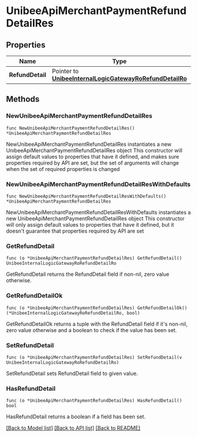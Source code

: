 # UnibeeApiMerchantPaymentRefundDetailRes

## Properties

Name | Type | Description | Notes
------------ | ------------- | ------------- | -------------
**RefundDetail** | Pointer to [**UnibeeInternalLogicGatewayRoRefundDetailRo**](UnibeeInternalLogicGatewayRoRefundDetailRo.md) |  | [optional] 

## Methods

### NewUnibeeApiMerchantPaymentRefundDetailRes

`func NewUnibeeApiMerchantPaymentRefundDetailRes() *UnibeeApiMerchantPaymentRefundDetailRes`

NewUnibeeApiMerchantPaymentRefundDetailRes instantiates a new UnibeeApiMerchantPaymentRefundDetailRes object
This constructor will assign default values to properties that have it defined,
and makes sure properties required by API are set, but the set of arguments
will change when the set of required properties is changed

### NewUnibeeApiMerchantPaymentRefundDetailResWithDefaults

`func NewUnibeeApiMerchantPaymentRefundDetailResWithDefaults() *UnibeeApiMerchantPaymentRefundDetailRes`

NewUnibeeApiMerchantPaymentRefundDetailResWithDefaults instantiates a new UnibeeApiMerchantPaymentRefundDetailRes object
This constructor will only assign default values to properties that have it defined,
but it doesn't guarantee that properties required by API are set

### GetRefundDetail

`func (o *UnibeeApiMerchantPaymentRefundDetailRes) GetRefundDetail() UnibeeInternalLogicGatewayRoRefundDetailRo`

GetRefundDetail returns the RefundDetail field if non-nil, zero value otherwise.

### GetRefundDetailOk

`func (o *UnibeeApiMerchantPaymentRefundDetailRes) GetRefundDetailOk() (*UnibeeInternalLogicGatewayRoRefundDetailRo, bool)`

GetRefundDetailOk returns a tuple with the RefundDetail field if it's non-nil, zero value otherwise
and a boolean to check if the value has been set.

### SetRefundDetail

`func (o *UnibeeApiMerchantPaymentRefundDetailRes) SetRefundDetail(v UnibeeInternalLogicGatewayRoRefundDetailRo)`

SetRefundDetail sets RefundDetail field to given value.

### HasRefundDetail

`func (o *UnibeeApiMerchantPaymentRefundDetailRes) HasRefundDetail() bool`

HasRefundDetail returns a boolean if a field has been set.


[[Back to Model list]](../README.md#documentation-for-models) [[Back to API list]](../README.md#documentation-for-api-endpoints) [[Back to README]](../README.md)


